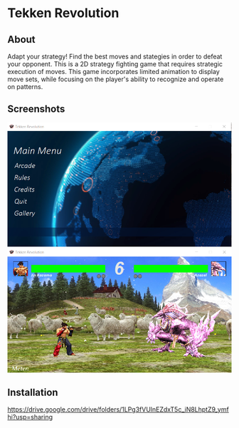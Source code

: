 # **Tekken Revolution**

## About
Adapt your strategy! Find the best moves and stategies in order to defeat your opponent. 
This is a 2D strategy fighting game that requires strategic execution of moves. 
This game incorporates limited animation to display move sets, while focusing on the player's ability to recognize and operate on patterns.

## Screenshots
![](img/Main%20Menu.png)
![](img/Hidden%20Stage.png)

## Installation 
https://drive.google.com/drive/folders/1LPg3fVUlnEZdxT5c_iN8LhptZ9_ymfhi?usp=sharing
